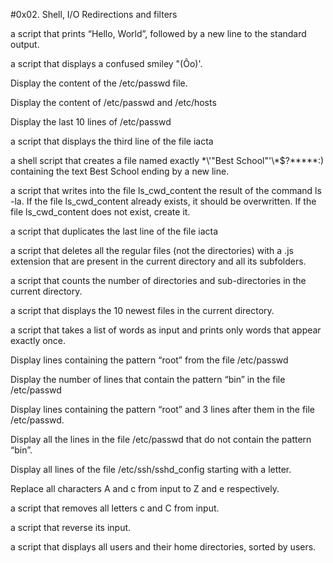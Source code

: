 #0x02. Shell, I/O Redirections and filters

a script that prints “Hello, World”, followed by a new line to the standard output.

a script that displays a confused smiley "(Ôo)'.

Display the content of the /etc/passwd file.

Display the content of /etc/passwd and /etc/hosts

Display the last 10 lines of /etc/passwd

a script that displays the third line of the file iacta

a shell script that creates a file named exactly \*\\'"Best School"\'\\*$\?\*\*\*\*\*:) containing the text Best School ending by a new line.

a script that writes into the file ls_cwd_content the result of the command ls -la. If the file ls_cwd_content already exists, it should be overwritten. If the file ls_cwd_content does not exist, create it.

a script that duplicates the last line of the file iacta

a script that deletes all the regular files (not the directories) with a .js extension that are present in the current directory and all its subfolders.

a script that counts the number of directories and sub-directories in the current directory.

a script that displays the 10 newest files in the current directory.

a script that takes a list of words as input and prints only words that appear exactly once.

Display lines containing the pattern “root” from the file /etc/passwd

Display the number of lines that contain the pattern “bin” in the file /etc/passwd

Display lines containing the pattern “root” and 3 lines after them in the file /etc/passwd.

Display all the lines in the file /etc/passwd that do not contain the pattern “bin”.

Display all lines of the file /etc/ssh/sshd_config starting with a letter.

Replace all characters A and c from input to Z and e respectively.

a script that removes all letters c and C from input.

a script that reverse its input.

a script that displays all users and their home directories, sorted by users.

